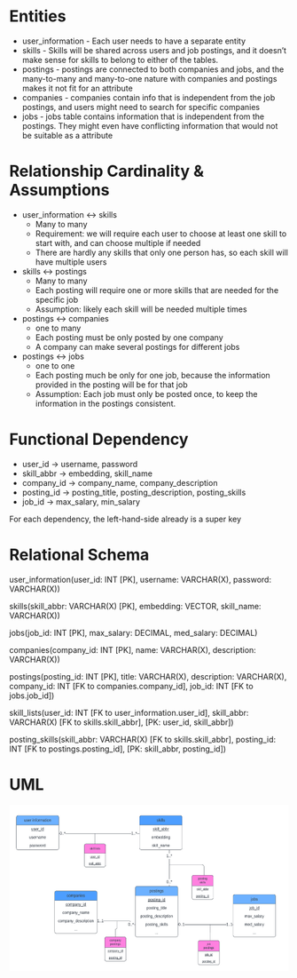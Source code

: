 # Entities
- user_information - Each user needs to have a separate entity 
- skills - Skills will be shared across users and job postings, and it doesn’t make sense for skills to belong to either of the tables. 
- postings - postings are connected to both companies and jobs, and the many-to-many and many-to-one nature with companies and postings makes it not fit for an attribute
- companies - companies contain info that is independent from the job postings, and users might need to search for specific companies
- jobs - jobs table contains information that is independent from the postings. They might even have conflicting information that would not be suitable as a attribute 

# Relationship Cardinality & Assumptions
- user_information ↔ skills
    - Many to many
    - Requirement: we will require each user to choose at least one skill to start with, and can choose multiple if needed
    - There are hardly any skills that only one person has, so each skill will have multiple users
- skills ↔ postings
    - Many to many
    - Each posting will require one or more skills that are needed for the specific job
    - Assumption: likely each skill will be needed multiple times 
- postings ↔ companies
    - one to many
    - Each posting must be only posted by one company
    - A company can make several postings for different jobs
- postings ↔ jobs
    - one to one
    - Each posting much be only for one job, because the information provided in the posting will be for that job
    - Assumption: Each job must only be posted once, to keep the information in the postings consistent. 

# Functional Dependency
- user_id -> username, password
- skill_abbr -> embedding, skill_name
- company_id -> company_name, company_description
- posting_id -> posting_title, posting_description, posting_skills
- job_id -> max_salary, min_salary

For each dependency, the left-hand-side already is a super key

# Relational Schema

user_information(user_id: INT [PK], username: VARCHAR(X), password: VARCHAR(X))

skills(skill_abbr: VARCHAR(X) [PK], embedding: VECTOR, skill_name: VARCHAR(X))

jobs(job_id: INT [PK], max_salary: DECIMAL, med_salary: DECIMAL)

companies(company_id: INT [PK], name: VARCHAR(X), description: VARCHAR(X))

postings(posting_id: INT [PK], title: VARCHAR(X), description: VARCHAR(X), company_id: INT [FK to companies.company_id], job_id: INT [FK to jobs.job_id])


skill_lists(user_id: INT [FK to user_information.user_id], skill_abbr: VARCHAR(X) [FK to skills.skill_abbr], [PK: user_id, skill_abbr])

posting_skills(skill_abbr: VARCHAR(X) [FK to skills.skill_abbr], posting_id: INT [FK to postings.posting_id], [PK: skill_abbr, posting_id])

# UML
<img src="UML.png" height="300">